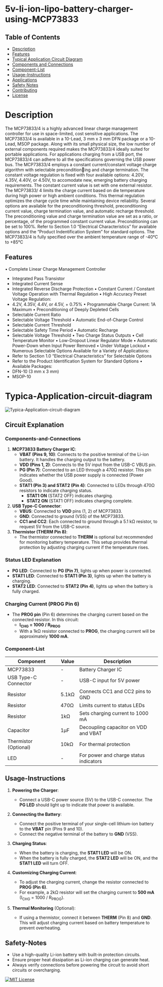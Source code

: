
# 5v-li-ion-lipo-battery-charger-using-MCP73833

## Table of Contents
- [Description](#Description)
- [Features](#Features)
- [Typical Application Circuit Diagram](#Typica-Application-circuit-diagram)
- [Components and Connections](#Components-and-Connections)
- [Component-List](#Component-List)
- [Usage-Instructions](#Usage-Instructions)
- [Applications](#applications)
- [Safety Notes](Safety-Notes)
- [Contributing](#contributing)
- [License](#license)


# Description

The MCP73833/4 is a highly advanced linear charge
management controller for use in space-limited, cost
sensitive applications. The MCP73833/4 is available in
a 10-Lead, 3 mm x 3 mm DFN package or a 10-Lead,
MSOP package. Along with its small physical size, the
low number of external components required makes
the MCP73833/4 ideally suited for portable
applications. For applications charging from a USB
port, the MCP73833/4 can adhere to all the
specifications governing the USB power bus.
The MCP73833/4 employs a constant current/constant
voltage charge algorithm with selectable preconditioning and charge termination. The constant voltage
regulation is fixed with four available options: 4.20V,
4.35V, 4.40V, or 4.50V, to accomodate new, emerging
battery charging requirements. The constant current
value is set with one external resistor. The MCP73833/
4 limits the charge current based on die temperature
during high power or high ambient conditions. This
thermal regulation optimizes the charge cycle time
while maintaining device reliability.
Several options are available for the preconditioning
threshold, preconditioning current value, charge
termination value, and automatic recharge threshold.
The preconditioning value and charge termination
value are set as a ratio, or percentage, of the
programmed constant current value. Preconditioning
can be set to 100%. Refer to Section 1.0 “Electrical
Characteristics” for available options and the
“Product Indentification System” for standard
options.
The MCP73833/4 is fully specified over the ambient
temperature range of -40°C to +85°C



## Features

• Complete Linear Charge Management Controller
- Integrated Pass Transistor
- Integrated Current Sense
- Integrated Reverse Discharge Protection
• Constant Current / Constant Voltage Operation 
with Thermal Regulation
• High Accuracy Preset Voltage Regulation:
- 4.2V, 4.35V, 4.4V, or 4.5V, + 0.75%
• Programmable Charge Current: 1A Maximum
• Preconditioning of Deeply Depleted Cells 
- Selectable Current Ratio
- Selectable Voltage Threshold
• Automatic End-of-Charge Control
- Selectable Current Threshold
- Selectable Safety Time Period
• Automatic Recharge
- Selectable Voltage Threshold
• Two Charge Status Outputs
• Cell Temperature Monitor
• Low-Dropout Linear Regulator Mode
• Automatic Power-Down when Input Power 
Removed
• Under Voltage Lockout
• Numerous Selectable Options Available for a 
Variety of Applications:
- Refer to Section 1.0 “Electrical 
Characteristics” for Selectable Options
- Refer to the Product Identification System for 
Standard Options
• Available Packages:
- DFN-10 (3 mm x 3 mm)
- MSOP-10

# Typica-Application-circuit-diagram
![Typica-Application-circuit-diagram](https://github.com/user-attachments/assets/9d7c4255-e3f1-42b1-ab00-7c44e064a513)

## Circuit Explanation

### Components-and-Connections
1. **MCP73833 Battery Charger IC**:
   - **VBAT (Pins 9, 10)**: Connects to the positive terminal of the Li-ion battery. It handles the charging output to the battery.
   - **VDD (Pins 1, 2)**: Connects to the 5V input from the USB-C VBUS pin.
   - **PG (Pin 7)**: Connected to an LED through a 470Ω resistor. This pin indicates whether the USB power supply is connected (Power Good).
   - **STAT1 (Pin 3) and STAT2 (Pin 4)**: Connected to LEDs through 470Ω resistors to indicate charging status. 
     - **STAT1 ON** (STAT2 OFF) indicates charging.
     - **STAT2 ON** (STAT1 OFF) indicates charging complete.
2. **USB Type-C Connector**:
   - **VBUS**: Connected to **VDD** pins (1, 2) of MCP73833.
   - **GND**: Connected to ground (VSS) of the MCP73833.
   - **CC1 and CC2**: Each connected to ground through a 5.1 kΩ resistor, to request 5V from the USB-C source.
3. **Thermistor (THERM Pin 8)**:
   - The thermistor connected to **THERM** is optional but recommended for monitoring battery temperature. This setup provides thermal protection by adjusting charging current if the temperature rises.

### Status LED Explanation
- **PG LED**: Connected to **PG (Pin 7)**, lights up when power is connected.
- **STAT1 LED**: Connected to **STAT1 (Pin 3)**, lights up when the battery is charging.
- **STAT2 LED**: Connected to **STAT2 (Pin 4)**, lights up when the battery is fully charged.

### Charging Current (PROG Pin 6)
- The **PROG pin** (Pin 6) determines the charging current based on the connected resistor. In this circuit:
  - **I<sub>CHG</sub> = 1000 / R<sub>PROG</sub>**
  - With a 1kΩ resistor connected to **PROG**, the charging current will be approximately **1000 mA**.



### Component-List

| Component          | Value   | Description                              |
|--------------------|---------|------------------------------------------|
| MCP73833           | -       | Battery Charger IC                       |
| USB Type-C Connector | -       | USB-C input for 5V power                 |
| Resistor           | 5.1kΩ   | Connects CC1 and CC2 pins to GND         |
| Resistor           | 470Ω    | Limits current to status LEDs            |
| Resistor           | 1kΩ     | Sets charging current to 1000 mA         |
| Capacitor          | 1µF     | Decoupling capacitor on VDD and VBAT     |
| Thermistor (Optional) | 10kΩ | For thermal protection                    |
| LED                | -       | For power and charge status indicators   |

## Usage-Instructions

1. **Powering the Charger**:
   - Connect a USB-C power source (5V) to the USB-C connector. The **PG LED** should light up to indicate that power is available.
   
2. **Connecting the Battery**:
   - Connect the positive terminal of your single-cell lithium-ion battery to the **VBAT** pin (Pins 9 and 10).
   - Connect the negative terminal of the battery to **GND** (VSS).

3. **Charging Status**:
   - When the battery is charging, the **STAT1 LED** will be ON.
   - When the battery is fully charged, the **STAT2 LED** will be ON, and the **STAT1 LED** will turn OFF.

4. **Customizing Charging Current**:
   - To adjust the charging current, change the resistor connected to **PROG (Pin 6)**.
   - For example, a 2kΩ resistor will set the charging current to **500 mA** (I<sub>CHG</sub> = 1000 / R<sub>PROG</sub>).

5. **Thermal Monitoring** (Optional):
   - If using a thermistor, connect it between **THERM** (Pin 8) and **GND**. This will adjust charging current based on battery temperature to prevent overheating.

## Safety-Notes
- Use a high-quality Li-ion battery with built-in protection circuits.
- Ensure proper heat dissipation as Li-ion charging can generate heat.
- Always verify connections before powering the circuit to avoid short circuits or overcharging.



[![MIT License](https://img.shields.io/badge/License-MIT-green.svg)](https://choosealicense.com/licenses/mit/)
